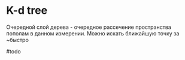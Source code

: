 # K-d tree
Очередной слой дерева - очередное рассечение пространства пополам в данном измерении. Можно искать ближайшую точку за ~быстро

#todo